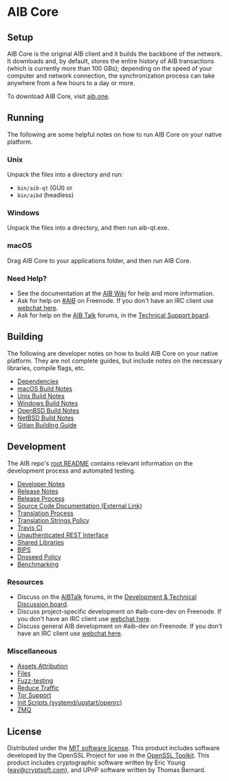 AIB Core
=============

Setup
---------------------
AIB Core is the original AIB client and it builds the backbone of the network. It downloads and, by default, stores the entire history of AIB transactions (which is currently more than 100 GBs); depending on the speed of your computer and network connection, the synchronization process can take anywhere from a few hours to a day or more.

To download AIB Core, visit [aib.one](https://aib.one).

Running
---------------------
The following are some helpful notes on how to run AIB Core on your native platform.

### Unix

Unpack the files into a directory and run:

- `bin/aib-qt` (GUI) or
- `bin/aibd` (headless)

### Windows

Unpack the files into a directory, and then run aib-qt.exe.

### macOS

Drag AIB Core to your applications folder, and then run AIB Core.

### Need Help?

* See the documentation at the [AIB Wiki](https://en.bitcoin.it/wiki/Main_Page)
for help and more information.
* Ask for help on [#AIB](http://webchat.freenode.net?channels=bitcoin) on Freenode. If you don't have an IRC client use [webchat here](http://webchat.freenode.net?channels=bitcoin).
* Ask for help on the [AIB Talk](https://bitcointalk.org/) forums, in the [Technical Support board](https://bitcointalk.org/index.php?board=4.0).

Building
---------------------
The following are developer notes on how to build AIB Core on your native platform. They are not complete guides, but include notes on the necessary libraries, compile flags, etc.

- [Dependencies](dependencies.md)
- [macOS Build Notes](build-osx.md)
- [Unix Build Notes](build-unix.md)
- [Windows Build Notes](build-windows.md)
- [OpenBSD Build Notes](build-openbsd.md)
- [NetBSD Build Notes](build-netbsd.md)
- [Gitian Building Guide](gitian-building.md)

Development
---------------------
The AIB repo's [root README](/README.md) contains relevant information on the development process and automated testing.

- [Developer Notes](developer-notes.md)
- [Release Notes](release-notes.md)
- [Release Process](release-process.md)
- [Source Code Documentation (External Link)](https://dev.visucore.com/bitcoin/doxygen/)
- [Translation Process](translation_process.md)
- [Translation Strings Policy](translation_strings_policy.md)
- [Travis CI](travis-ci.md)
- [Unauthenticated REST Interface](REST-interface.md)
- [Shared Libraries](shared-libraries.md)
- [BIPS](bips.md)
- [Dnsseed Policy](dnsseed-policy.md)
- [Benchmarking](benchmarking.md)

### Resources
* Discuss on the [AIBTalk](https://bitcointalk.org/) forums, in the [Development & Technical Discussion board](https://bitcointalk.org/index.php?board=6.0).
* Discuss project-specific development on #aib-core-dev on Freenode. If you don't have an IRC client use [webchat here](http://webchat.freenode.net/?channels=bitcoin-core-dev).
* Discuss general AIB development on #aib-dev on Freenode. If you don't have an IRC client use [webchat here](http://webchat.freenode.net/?channels=bitcoin-dev).

### Miscellaneous
- [Assets Attribution](assets-attribution.md)
- [Files](files.md)
- [Fuzz-testing](fuzzing.md)
- [Reduce Traffic](reduce-traffic.md)
- [Tor Support](tor.md)
- [Init Scripts (systemd/upstart/openrc)](init.md)
- [ZMQ](zmq.md)

License
---------------------
Distributed under the [MIT software license](/COPYING).
This product includes software developed by the OpenSSL Project for use in the [OpenSSL Toolkit](https://www.openssl.org/). This product includes
cryptographic software written by Eric Young ([eay@cryptsoft.com](mailto:eay@cryptsoft.com)), and UPnP software written by Thomas Bernard.
